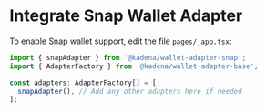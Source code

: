 # Integrate Snap Wallet Adapter

To enable Snap wallet support, edit the file `pages/_app.tsx`:

```ts
import { snapAdapter } from '@kadena/wallet-adapter-snap';
import { AdapterFactory } from '@kadena/wallet-adapter-base';

const adapters: AdapterFactory[] = [
  snapAdapter(), // Add any other adapters here if needed
];
````

